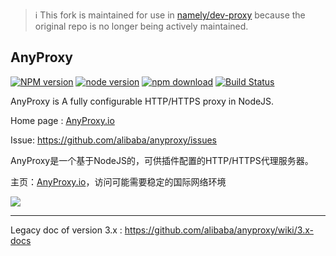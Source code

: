 > ℹ️ This fork is maintained for use in [namely/dev-proxy](https://github.com/namely/dev-proxy) because the original repo is no longer being actively maintained.

AnyProxy
----------------

[![NPM version][npm-image]][npm-url]
[![node version][node-image]][node-url]
[![npm download][download-image]][download-url]
[![Build Status](https://travis-ci.org/alibaba/anyproxy.svg?branch=master)](https://travis-ci.org/alibaba/anyproxy)

[npm-image]: https://img.shields.io/npm/v/anyproxy.svg?style=flat-square
[npm-url]: https://npmjs.org/package/anyproxy
[node-image]: https://img.shields.io/badge/node.js-%3E=_6.0.0-green.svg?style=flat-square
[node-url]: http://nodejs.org/download/
[download-image]: https://img.shields.io/npm/dm/anyproxy.svg?style=flat-square
[download-url]: https://npmjs.org/package/anyproxy

AnyProxy is A fully configurable HTTP/HTTPS proxy in NodeJS.

Home page : [AnyProxy.io](http://anyproxy.io)

Issue: https://github.com/alibaba/anyproxy/issues

AnyProxy是一个基于NodeJS的，可供插件配置的HTTP/HTTPS代理服务器。

主页：[AnyProxy.io](http://anyproxy.io)，访问可能需要稳定的国际网络环境

![](https://gw.alipayobjects.com/zos/rmsportal/gUfcjGxLONndTfllxynC.jpg@_90q)

----------------

Legacy doc of version 3.x : https://github.com/alibaba/anyproxy/wiki/3.x-docs